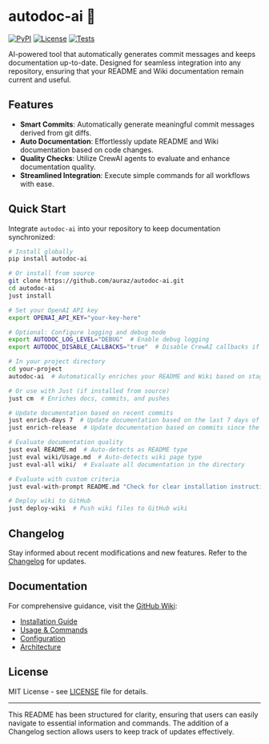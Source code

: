 # autodoc-ai 🚀

[![PyPI](https://img.shields.io/pypi/v/autodoc-ai)](https://pypi.org/project/autodoc-ai/)
[![License](https://img.shields.io/badge/License-MIT-green.svg)](https://opensource.org/licenses/MIT)
[![Tests](https://github.com/auraz/autodoc-ai/actions/workflows/test.yml/badge.svg)](https://github.com/auraz/autodoc-ai/actions)

AI-powered tool that automatically generates commit messages and keeps documentation up-to-date. Designed for seamless integration into any repository, ensuring that your README and Wiki documentation remain current and useful.

## Features

- **Smart Commits**: Automatically generate meaningful commit messages derived from git diffs.
- **Auto Documentation**: Effortlessly update README and Wiki documentation based on code changes.
- **Quality Checks**: Utilize CrewAI agents to evaluate and enhance documentation quality.
- **Streamlined Integration**: Execute simple commands for all workflows with ease.

## Quick Start

Integrate `autodoc-ai` into your repository to keep documentation synchronized:

```bash
# Install globally
pip install autodoc-ai

# Or install from source
git clone https://github.com/auraz/autodoc-ai.git
cd autodoc-ai
just install

# Set your OpenAI API key
export OPENAI_API_KEY="your-key-here"

# Optional: Configure logging and debug mode
export AUTODOC_LOG_LEVEL="DEBUG"  # Enable debug logging
export AUTODOC_DISABLE_CALLBACKS="true"  # Disable CrewAI callbacks if needed

# In your project directory
cd your-project
autodoc-ai  # Automatically enriches your README and Wiki based on staged changes

# Or use with Just (if installed from source)
just cm  # Enriches docs, commits, and pushes

# Update documentation based on recent commits
just enrich-days 7  # Update documentation based on the last 7 days of commits
just enrich-release  # Update documentation based on commits since the last tag

# Evaluate documentation quality
just eval README.md  # Auto-detects as README type
just eval wiki/Usage.md  # Auto-detects wiki page type
just eval-all wiki/  # Evaluate all documentation in the directory

# Evaluate with custom criteria
just eval-with-prompt README.md "Check for clear installation instructions and examples"

# Deploy wiki to GitHub
just deploy-wiki  # Push wiki files to GitHub wiki
```

## Changelog

Stay informed about recent modifications and new features. Refer to the [Changelog](https://github.com/auraz/autodoc-ai/wiki/Changelog) for updates.

## Documentation

For comprehensive guidance, visit the [GitHub Wiki](https://github.com/auraz/autodoc-ai/wiki):

- [Installation Guide](https://github.com/auraz/autodoc-ai/wiki/Installation)
- [Usage & Commands](https://github.com/auraz/autodoc-ai/wiki/Usage)
- [Configuration](https://github.com/auraz/autodoc-ai/wiki/Configuration)
- [Architecture](https://github.com/auraz/autodoc-ai/wiki/Architecture)

## License

MIT License - see [LICENSE](LICENSE) file for details.

---

This README has been structured for clarity, ensuring that users can easily navigate to essential information and commands. The addition of a Changelog section allows users to keep track of updates effectively.
